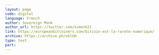 ```yaml
---
layout: page
code: digital
language: French
author: Sovereign Monk
author_url: https://twitter.com/svmonk21
link: https://europeanbitcoiners.com/bitcoin-est-la-rarete-numerique/
archive: https://archive.ph/oklGH
type: text
part: 
---
```

